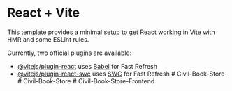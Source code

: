 # React + Vite

This template provides a minimal setup to get React working in Vite with HMR and some ESLint rules.

Currently, two official plugins are available:

- [@vitejs/plugin-react](https://github.com/vitejs/vite-plugin-react/blob/main/packages/plugin-react/README.md) uses [Babel](https://babeljs.io/) for Fast Refresh
- [@vitejs/plugin-react-swc](https://github.com/vitejs/vite-plugin-react-swc) uses [SWC](https://swc.rs/) for Fast Refresh
#   C i v i l - B o o k - S t o r e  
 #   C i v i l - B o o k - S t o r e  
 #   C i v i l - B o o k - S t o r e - F r o n t e n d  
 
